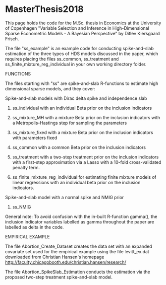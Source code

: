 # MasterThesis2018

This page holds the code for the M.Sc. thesis in Economics at the University of Copenhagen "Variable Selection and Inference in High-Dimensional Sparse Econometric Models - A Bayesian Perspective" by Ditlev Kiersgaard Frisch.

The file "ss_example" is an example code for conducting spike-and-slab estimation of
the three types of HDS models discussed in the paper, which requires placing the files ss_common, ss_treatment and
ss_finite_mixture_reg_individual in your own working directory folder.


FUNCTIONS

The files starting with "ss" are spike-and-slab R-functions to estimate high dimensional sparse models, and they cover:

Spike-and-slab models with Dirac delta spike and independence slab
  1) ss_individual with an individual Beta prior on the inclusion indicators
  2) ss_mixture_MH with a mixture Beta prior on the inclusion indicators with a Metropolis-Hastings step for sampling the parameters
  3) ss_mixture_fixed with a mixture Beta prior on the inclusion indicators with parameters fixed
  4) ss_common with a common Beta prior on the inclusion indicators
  
  5) ss_treatment with a two-step treatment prior on the inclusion indicators with a first-step approximation via a Lasso          with a 10-fold cross-validated penalty term.
  
  6) ss_finite_mixture_reg_individual for estimating finite mixture models of linear regressions with an individual beta
  prior on the inclusion indicators.
  
Spike-and-slab model with a normal spike and NMIG prior
  1) ss_NMIG

       
General note: To avoid confusion with the in-built R-function gamma(), the inclusion indicator variables labelled as gamma throughout the paper are labelled as delta in the code.

EMPIRICAL EXAMPLE

The file Abortion_Create_Dataset creates the data set with an expanded covariate set used for the empirical example using the file levitt_ex.dat downloaded from Christian Hansen's homepage http://faculty.chicagobooth.edu/christian.hansen/research/

The file Abortion_SpikeSlab_Estimation conducts the estimation via the proposed two-step treatment spike-and-slab model.
